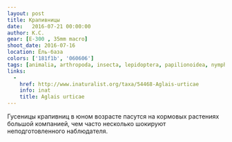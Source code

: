 ```yaml
---
layout: post
title: Крапивницы
date:   2016-07-21 00:00:00
author: К.С.
gear: [E-300 , 35mm macro]
shoot_date: 2016-07-16
location: Ёль-база
colors: ['181f1b', '060606']
tags: [animalia, arthropoda, insecta, lepidoptera, papilionoidea, nymphalidae, aglais, aglais urticae]
links:
  -
    href: http://www.inaturalist.org/taxa/54468-Aglais-urticae
    info: inat
    title: Aglais urticae
---
```


Гусеницы крапивниц в юном возрасте пасутся на кормовых растениях большой компанией, чем часто несколько шокируют неподготовленного наблюдателя.
